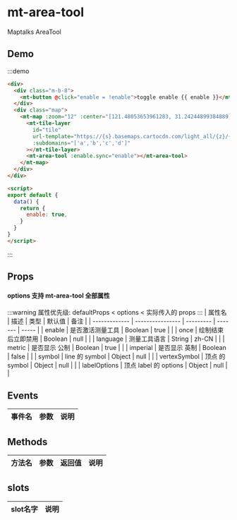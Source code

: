 # mt-area-tool

Maptalks AreaTool

## Demo
:::demo
```html
<div>
  <div class="m-b-8">
    <mt-button @click="enable = !enable">toggle enable {{ enable }}</mt-button>
  </div>
  <div class="map">
    <mt-map :zoom="12" :center="[121.48053653961283, 31.24244899384889]">
      <mt-tile-layer
        id="tile"
        url-template="https://{s}.basemaps.cartocdn.com/light_all/{z}/{x}/{y}.png"
        :subdomains="['a','b','c','d']"
      ></mt-tile-layer>
      <mt-area-tool :enable.sync="enable"></mt-area-tool>
    </mt-map>
  </div>
</div>

<script>
export default {
  data() {
    return {
      enable: true,
    }
  }
}
</script>
```
:::

## Props
#### options 支持 mt-area-tool 全部属性
:::warning
属性优先级: defaultProps < options < 实际传入的 props
:::
| 属性名         | 描述           | 类型  | 默认值 | 备注 |
| ------------- | ---------------- | --------- | ------- | ----- |
| enable | 是否激活测量工具 | Boolean | true |  |
| once | 绘制结束后立即禁用 | Boolean | null |  |
| language | 测量工具语言 | String | zh-CN |  |
| metric | 是否显示 公制 | Boolean | true |  |
| imperial | 是否显示 英制 | Boolean | false |  |
| symbol | line 的 symbol | Object | null |  |
| vertexSymbol | 顶点 的 symbol | Object | null |  |
| labelOptions | 顶点 label 的 options | Object | null |  |

## Events
| 事件名 | 参数 | 说明  |
| ------- | --------- | ---------------- |

## Methods
| 方法名 | 参数 | 返回值 | 说明  |
| ------- | --------- | --------- |---------------- |

## slots
| slot名字 | 说明 |
| ------- | --------- |
